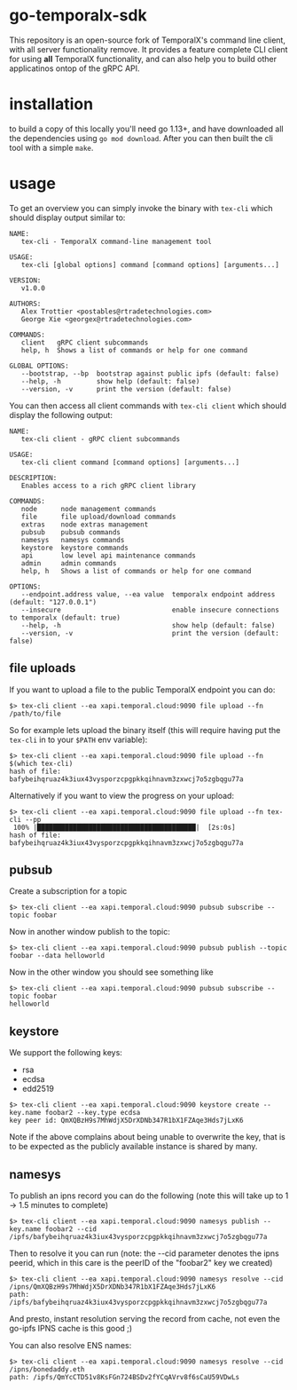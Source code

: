 # go-temporalx-sdk

This repository is an open-source fork of TemporalX's command line client, with all server functionality remove. It provides a feature complete CLI client for using **all** TemporalX functionality, and can also help you to build other applicatinos ontop of the gRPC API.

# installation

to build a copy of this locally you'll need go 1.13+, and have downloaded all the dependencies using `go mod download`. After you can then built the cli tool with a simple `make`.

# usage

To get an overview you can simply invoke the binary with `tex-cli` which should display output similar to:

```
NAME:
   tex-cli - TemporalX command-line management tool

USAGE:
   tex-cli [global options] command [command options] [arguments...]

VERSION:
   v1.0.0

AUTHORS:
   Alex Trottier <postables@rtradetechnologies.com>
   George Xie <georgex@rtradetechnologies.com>

COMMANDS:
   client   gRPC client subcommands
   help, h  Shows a list of commands or help for one command

GLOBAL OPTIONS:
   --bootstrap, --bp  bootstrap against public ipfs (default: false)
   --help, -h         show help (default: false)
   --version, -v      print the version (default: false)
```

You can then access all client commands with `tex-cli client` which should display the following output:

```
NAME:
   tex-cli client - gRPC client subcommands

USAGE:
   tex-cli client command [command options] [arguments...]

DESCRIPTION:
   Enables access to a rich gRPC client library

COMMANDS:
   node      node management commands
   file      file upload/download commands
   extras    node extras management
   pubsub    pubsub commands
   namesys   namesys commands
   keystore  keystore commands
   api       low level api maintenance commands
   admin     admin commands
   help, h   Shows a list of commands or help for one command

OPTIONS:
   --endpoint.address value, --ea value  temporalx endpoint address (default: "127.0.0.1")
   --insecure                            enable insecure connections to temporalx (default: true)
   --help, -h                            show help (default: false)
   --version, -v                         print the version (default: false)
```

## file uploads

If you want to upload a file to the public TemporalX endpoint you can do:

```shell
$> tex-cli client --ea xapi.temporal.cloud:9090 file upload --fn /path/to/file
```

So for example lets upload the binary itself (this will require having put the `tex-cli` in to your `$PATH` env variable):

```shell
$> tex-cli client --ea xapi.temporal.cloud:9090 file upload --fn $(which tex-cli)
hash of file: bafybeihqruaz4k3iux43vysporzcpgpkkqihnavm3zxwcj7o5zgbqgu77a
```

Alternatively if you want to view the progress on your upload:

```shell
$> tex-cli client --ea xapi.temporal.cloud:9090 file upload --fn tex-cli --pp
 100% |████████████████████████████████████████|  [2s:0s]
hash of file: bafybeihqruaz4k3iux43vysporzcpgpkkqihnavm3zxwcj7o5zgbqgu77a
```

## pubsub

Create a subscription for a topic
```shell
$> tex-cli client --ea xapi.temporal.cloud:9090 pubsub subscribe --topic foobar
```

Now in another window publish to the topic:
```shell
$> tex-cli client --ea xapi.temporal.cloud:9090 pubsub publish --topic foobar --data helloworld
```

Now in the other window you should see something like
```shell
$> tex-cli client --ea xapi.temporal.cloud:9090 pubsub subscribe --topic foobar
helloworld
```

## keystore

We support the following keys:

* rsa
* ecdsa
* edd2519

```shell
$> tex-cli client --ea xapi.temporal.cloud:9090 keystore create --key.name foobar2 --key.type ecdsa
key peer id: QmXQBzH9s7MhWdjX5DrXDNb347R1bX1FZAqe3Hds7jLxK6
```

Note if the above complains about being unable to overwrite the key, that is to be expected as the publicly available instance is shared by many.

## namesys

To publish an ipns record you can do the following (note this will take up to 1 -> 1.5 minutes to complete)
```shell
$> tex-cli client --ea xapi.temporal.cloud:9090 namesys publish --key.name foobar2 --cid /ipfs/bafybeihqruaz4k3iux43vysporzcpgpkkqihnavm3zxwcj7o5zgbqgu77a
```

Then to resolve it you can run (note: the --cid parameter denotes the ipns peerid, which in this care is the peerID of the "foobar2" key we created)

```shell
$> tex-cli client --ea xapi.temporal.cloud:9090 namesys resolve --cid /ipns/QmXQBzH9s7MhWdjX5DrXDNb347R1bX1FZAqe3Hds7jLxK6
path: /ipfs/bafybeihqruaz4k3iux43vysporzcpgpkkqihnavm3zxwcj7o5zgbqgu77a
```

And presto, instant resolution serving the record from cache, not even the go-ipfs IPNS cache is this good ;)

You can also resolve ENS names:

```shell
$> tex-cli client --ea xapi.temporal.cloud:9090 namesys resolve --cid /ipns/bonedaddy.eth
path: /ipfs/QmYcCTD51v8KsFGn724BSDv2fYCqAVrv8f6sCaU59VDwLs
```

